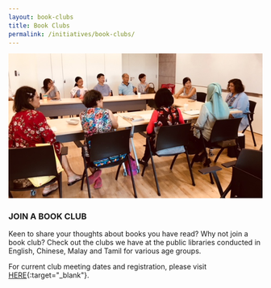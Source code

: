 ```yaml
---
layout: book-clubs
title: Book Clubs
permalink: /initiatives/book-clubs/
---
```


![banner book clubs](\images\Next-Chapter_Meira-Chand.jpg)

### JOIN A BOOK CLUB

Keen to share your thoughts about books you have read? Why not join a book club? Check out the clubs we have at the public libraries conducted in English, Chinese, Malay and Tamil for various age groups.

For current club meeting dates and registration, please visit [HERE](http://www.nlb.gov.sg/golibrary){:target="_blank"}.